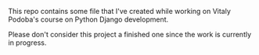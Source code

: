 This repo contains some file that I've created while working on Vitaly Podoba's course on Python Django development.

Please don't consider this project a finished one since the work is currently in progress.

